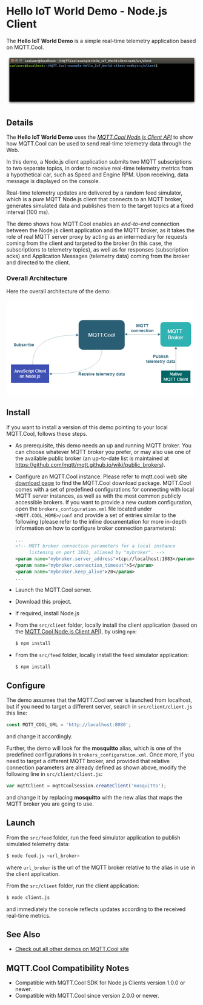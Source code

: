 # Hello IoT World Demo - Node.js Client

The **Hello IoT World Demo** is a simple real-time telemetry application based
on MQTT.Cool.

![screenshot](screen-large.gif)

## Details

The **Hello IoT World Demo** uses the
*[MQTT.Cool Node.js Client API](https://lightstreamer.com/mqttcool/nodejs-client-sdk/2.0.0/api/index.html)*
to show how MQTT.Cool can be used to send real-time telemetry data through the
Web.

In this demo, a Node.js client application submits two MQTT subscriptions to two
separate topics, in order to receive real-time telemetry metrics from a
hypothetical car, such as Speed and Engine RPM. Upon receiving, data message is
displayed on the console.

Real-time telemetry updates are delivered by a random feed simulator, which is a
*pure* MQTT Node.js client that connects to an MQTT broker, generates simulated
data and publishes them to the target topics at a fixed interval (100 ms).

The demo shows how MQTT.Cool enables an *end-to-end* connection between the
Node.js client application and the MQTT broker, as it takes the role of real
MQTT server proxy by acting as an intermediary for requests coming from the
client and targeted to the broker (in this case, the subscriptions to telemetry
topics), as well as for responses (subscription acks) and Application Messages
(telemetry data) coming from the broker and directed to the client.

### Overall Architecture

Here the overall architecture of the demo:

![](hello-iot-world-nodejs-demo-architecture.png)

## Install

If you want to install a version of this demo pointing to your local MQTT.Cool,
follows these steps.

* As prerequisite, this demo needs an up and running MQTT broker. You can choose
whatever MQTT broker you prefer, or may also use one of the available public
broker (an up-to-date list is maintained at
https://github.com/mqtt/mqtt.github.io/wiki/public_brokers).
* Configure an MQTT.Cool instance. Please refer to mqtt.cool web site
[download page](https://lightstreamer.com/download) to find the MQTT.Cool
download package. MQTT.Cool comes with a set of predefined configurations for
connecting with local MQTT server instances, as well as with the most common
publicly accessible brokers. If you want to provide a new custom configuration,
open the `brokers_configuration.xml` file located under
`<MQTT.COOL_HOME>/conf` and provide a set of entries similar to the
following (please refer to the inline documentation for more in-depth
information on how to configure broker connection parameters):

  ```xml
  ...
  <!-- MQTT broker connection parameters for a local instance
       listening on port 1883, aliased by "mybroker". -->
  <param name="mybroker.server_address">tcp://localhost:1883</param>
  <param name="mybroker.connection_timeout">5</param>
  <param name="mybroker.keep_alive">20</param>
  ...
  ```

* Launch the MQTT.Cool server.
* Download this project.
* If required, install Node.js
* From the `src/client` folder, locally install the client application (based on the [MQTT.Cool Node.js Client API](https://lightstreamer.com/mqttcool/nodejs-client-sdk/2.0.0/api/index.html)), by using `npm`:

  ```sh
  $ npm install
  ```

* From the `src/feed` folder, locally install the feed simulator application:

  ```sh
  $ npm install
  ```

## Configure

The demo assumes that the MQTT.Cool server is launched from localhost, but if
you need to target a different server, search in `src/client/client.js`
this line:

```js
const MQTT_COOL_URL = 'http://localhost:8080';
```

and change it accordingly.

Further, the demo will look for the **mosquitto** alias, which is one of the
predefined configurations in `brokers_configuration.xml`. Once more, if you
need to target a different MQTT broker, and provided that relative connection
parameters are already defined as shown above, modify the following line in
`src/client/client.js`:

```js
var mqttClient = mqttCoolSession.createClient('mosquitto');
```

and change it by replacing **mosquitto** with the new alias that maps the MQTT
broker you are going to use.

## Launch

From the `src/feed` folder, run the feed simulator application to publish
simulated telemetry data:

```sh
$ node feed.js <url_broker>
```

where `url_broker` is the url of the MQTT broker relative to the alias in use in
the client application.

From the `src/client` folder, run the client application:

```sh
$ node client.js
```

and immediately the console reflects updates according to the received
real-time metrics.

## See Also

* [Check out all other demos on MQTT.Cool site](https://demos.lightstreamer.com/?p=mqttcool)

## MQTT.Cool Compatibility Notes

* Compatible with MQTT.Cool SDK for Node.js Clients version 1.0.0 or newer.
* Compatible with MQTT.Cool since version 2.0.0 or newer.

